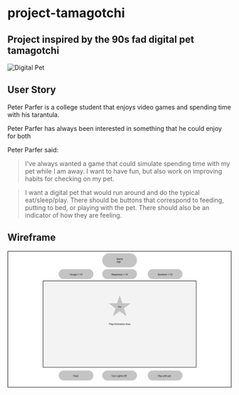 # project-tamagotchi
## Project inspired by the 90s fad digital pet tamagotchi
![Digital Pet](https://st3.depositphotos.com/1439888/18519/i/600/depositphotos_185194860-stock-photo-tamagotchi-game-pets-pocket-game.jpg)

## User Story
Peter Parfer is a college student that enjoys video games and spending time with his tarantula. 

Peter Parfer has always been interested in something that he could enjoy for both

Peter Parfer said:
> I've always wanted a game that could simulate spending time with my pet while I am away. I want to have fun, but also work on improving habits for checking on my pet. 

> I want a digital pet that would run around and do the typical eat/sleep/play. There should be buttons that correspond to feeding, putting to bed, or playing with the pet. There should also be an indicator of how they are feeling. 


## Wireframe
![Wireframe](./wireframe_01.png)